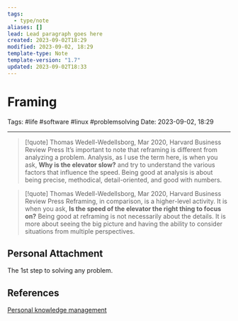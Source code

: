 ```yaml
---
tags:
  - type/note
aliases: []
lead: Lead paragraph goes here
created: 2023-09-02T18:29
modified: 2023-09-02, 18:29
template-type: Note
template-version: "1.7"
updated: 2023-09-02T18:33
---
```


# Framing

Tags: #life #software #linux  #problemsolving
Date: 2023-09-02, 18:29

---

> [!quote]  Thomas Wedell-Wedellsborg, Mar 2020,  Harvard Business Review Press
> It’s important to note that reframing is different from analyzing a problem. Analysis, as I use the term here, is when you ask, **Why is the elevator slow?** and try to understand the various factors that influence the speed. Being good at analysis is about being precise, methodical, detail-oriented, and good with numbers.

> [!quote]  Thomas Wedell-Wedellsborg, Mar 2020,  Harvard Business Review Press
> Reframing, in comparison, is a higher-level activity. It is when you ask, **Is the speed of the elevator the right thing to focus on?** Being good at reframing is not necessarily about the details. It is more about seeing the big picture and having the ability to consider situations from multiple perspectives.

## Personal Attachment

The 1st step to solving any problem.

## References

[Personal knowledge management](../SLIP-BOX/Personal%20knowledge%20management.md)
